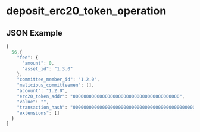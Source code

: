 # deposit_erc20_token_operation

## JSON Example

```javascript
[
  56,{
    "fee": {
      "amount": 0,
      "asset_id": "1.3.0"
    },
    "committee_member_id": "1.2.0",
    "malicious_committeemen": [],
    "account": "1.2.0",
    "erc20_token_addr": "0000000000000000000000000000000000000000",
    "value": "",
    "transaction_hash": "0000000000000000000000000000000000000000000000000000000000000000",
    "extensions": []
  }
]
```